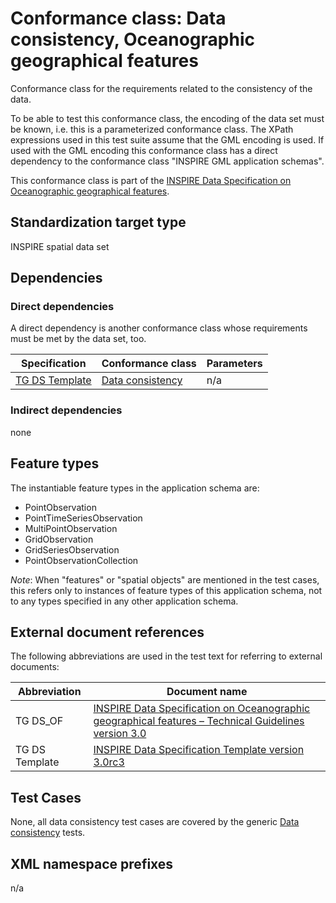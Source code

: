 # Conformance class: Data consistency, Oceanographic geographical features

Conformance class for the requirements related to the consistency of the data.

To be able to test this conformance class, the encoding of the data set must be known, i.e. this is a parameterized conformance class. The XPath expressions used in this test suite assume that the GML encoding is used. If used with the GML encoding this conformance class has a direct dependency to the conformance class "INSPIRE GML application schemas".

This conformance class is part of the [INSPIRE Data Specification on Oceanographic geographical features](../README.md).

## Standardization target type

INSPIRE spatial data set

## Dependencies

### Direct dependencies

A direct dependency is another conformance class whose requirements must be met by the data set, too.

| Specification | Conformance class | Parameters | 
| ------------- | ----------------- | ---------- |
| [TG DS Template](#ref_TG_DS_tmpl) | [Data consistency](http://inspire.ec.europa.eu/id/ats/data/3.0rc3/data-consistency) | n/a |

### Indirect dependencies

none

 
## Feature types <a name="feature-types"></a>

The instantiable feature types in the application schema are:

* PointObservation
* PointTimeSeriesObservation
* MultiPointObservation
* GridObservation
* GridSeriesObservation
* PointObservationCollection


*Note*: When "features" or "spatial objects" are mentioned in the test cases, this refers only to instances of feature types of this application schema, not to any types specified in any other application schema.

## External document references

The following abbreviations are used in the test text for referring to external documents:

Abbreviation                     | Document name
-------------------------------- | --------------------------------------------------
TG DS_OF <a name="ref_TG_DS_OF"></a>   | [INSPIRE Data Specification on Oceanographic geographical features – Technical Guidelines version 3.0](http://inspire.ec.europa.eu/documents/Data_Specifications/INSPIRE_DataSpecification_OF_v3.0.pdf)
TG DS Template <a name="ref_TG_DS_tmpl"></a>   | [INSPIRE Data Specification Template version 3.0rc3](http://inspire.jrc.ec.europa.eu/documents/Data_Specifications/INSPIRE_DataSpecification_Template_v3.0rc3.pdf)

## Test Cases

None, all data consistency test cases are covered by the generic [Data consistency](http://inspire.ec.europa.eu/id/ats/data/3.0rc3/data-consistency) tests.

## XML namespace prefixes <a name="namespaces"></a>

n/a
